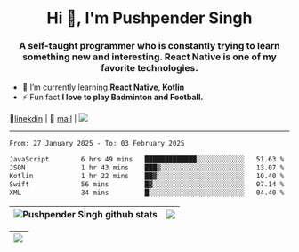 <h1 align="center">Hi 👋, I'm Pushpender Singh</h1>
<h3 align="center">A self-taught programmer who is constantly trying to learn something new and interesting. React Native is one of my favorite technologies.</h3>

- 🌱 I’m currently learning **React Native, Kotlin**
- ⚡ Fun fact **I love to play Badminton and Football.**

👔[linekdin](https://www.linkedin.com/in/pushpender-singh-240061202/) | 📧 [mail](mailto:pushpendersingh694@gmail.com) | 
<a href="https://github.com/pushpender-singh-ap/pushpender-singh-ap">
    <img src="https://komarev.com/ghpvc/?username=pushpender-singh-ap&style=for-the-badge">
</a>


---

<!--START_SECTION:waka-->

```txt
From: 27 January 2025 - To: 03 February 2025

JavaScript        6 hrs 49 mins   █████████████░░░░░░░░░░░░   51.63 %
JSON              1 hr 43 mins    ███▒░░░░░░░░░░░░░░░░░░░░░   13.07 %
Kotlin            1 hr 22 mins    ██▓░░░░░░░░░░░░░░░░░░░░░░   10.40 %
Swift             56 mins         █▓░░░░░░░░░░░░░░░░░░░░░░░   07.14 %
XML               34 mins         █░░░░░░░░░░░░░░░░░░░░░░░░   04.40 %
```

<!--END_SECTION:waka-->


| <a><img align="center" src="https://github-readme-stats-iota-ecru-15.vercel.app/api?username=pushpender-singh-ap&show_icons=true&include_all_commits=true&theme=buefy&hide_border=true" alt="Pushpender Singh github stats" /></a> | <a><img align="center" src="https://github-readme-stats-iota-ecru-15.vercel.app/api/top-langs/?username=pushpender-singh-ap&layout=compact&theme=buefy&hide_border=true" /></a> |
| ------------- | ------------- |

| <a> <img align="left" src="https://github-readme-streak-stats.herokuapp.com/?user=pushpender-singh-ap" /></br> </a> |
| ------------- |

